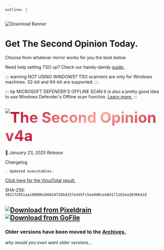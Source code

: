 ```yaml
---
outline: 2
---
```


![Download Banner](/banner_download.png)
# Get The Second Opinion Today.
Choose from whatever mirror works for you the best below.

Need help setting TSO up? Check our handy-dandy [guide.](/how-to.md)

<!--TSO LATEST-->
::: warning NOT USING WINDOWS?
TSO scanners are only for Windows machines. 32-bit and 64-bit are supported.
:::

::: tip MICROSOFT DEFENDER'S OFFLINE SCAN
It is also a pretty good idea to use Windows Defender's Offline scan function. <a href="https://learn.microsoft.com/en-us/defender-endpoint/microsoft-defender-offline">Learn more.</a>
:::

## <img style="float: left;" src="/new.png"/> <h style="font-size: 3rem;color: transparent; background:-webkit-linear-gradient(120deg, #B7012E, #FDA598, #B7012E); -webkit-background-clip: text;">The Second Opinion v4a</h> 
📅 *January 23, 2025 Release*

Changelog
```
- Updated executables.
```
[Click here for the VirusTotal result.](https://www.virustotal.com/gui/file/302172451aa19860b186624f2bbd337e3d5fc5ee040cee84171182ea3036641d)

SHA-256: `302172451aa19860b186624f2bbd337e3d5fc5ee040cee84171182ea3036641d`

[![Download from Pixeldrain](/button_pixeldrain.png)](https://pixeldrain.com/u/NBz9DVEx)
[![Download from GoFile](/button_gofile.png)](https://gofile.io/d/D0m7wF)
---
### Older versions have been moved to the [Archives.](/archives.html)
*why would you even want older versions...*